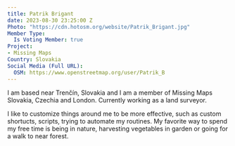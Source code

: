```yaml
---
title: Patrik Brigant
date: 2023-08-30 23:25:00 Z
Photo: "https://cdn.hotosm.org/website/Patrik_Brigant.jpg"
Member Type:
  Is Voting Member: true
Project:
- Missing Maps
Country: Slovakia
Social Media (Full URL):
  OSM: https://www.openstreetmap.org/user/Patrik_B
---
```


I am based near Trenčín, Slovakia and I am  a member of Missing Maps Slovakia, Czechia and London. Currently working as a land surveyor.

I like to customize things around me to be more effective, such as custom shortucts, scripts, trying to automate my routines. My favorite way to spend my free time is being in nature, harvesting vegetables in garden or going for a walk to near forest.